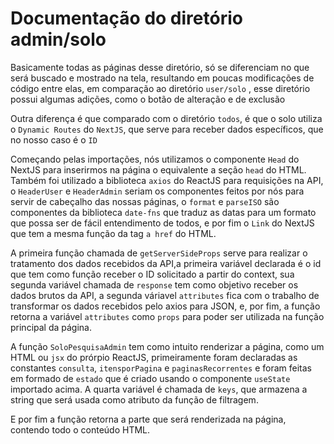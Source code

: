 # Documentação do diretório admin/solo

Basicamente todas as páginas desse diretório, só se diferenciam no que será buscado e mostrado na tela, resultando em poucas modificações de código entre elas, em comparação ao diretório ``` user/solo ``` , esse diretório possui algumas adições, como o botão de alteração e de exclusão

Outra diferença é que comparado com o diretório ``` todos ```, é que o solo utiliza o ``` Dynamic Routes ``` do ``` NextJS ```, que serve para receber dados específicos, que no nosso caso é o ``` ID ```

Começando pelas importações, nós utilizamos o componente ``` Head ``` do NextJS para inserirmos na página o equivalente a seção ``` head ``` do HTML. 
Também foi utilizado a biblioteca ``` axios ``` do ReactJS para requisições na API, o ``` HeaderUser ``` e ``` HeaderAdmin ``` seriam os componentes feitos por nós para servir de cabeçalho das nossas páginas, o ``` format ``` e ``` parseISO ``` são componentes da biblioteca ``` date-fns ``` que traduz as datas para um formato que possa ser de fácil entendimento de todos, e por fim o ``` Link ``` do NextJS que tem a mesma função da tag ``` a href ``` do HTML.

A primeira função chamada de ``` getServerSideProps ``` serve para realizar o tratamento dos dados recebidos da API,a primeira variável declarada é o id que tem como função receber o ID solicitado a partir do context, sua segunda variável chamada de ``` response ``` tem como objetivo receber os dados brutos da API, a segunda váriavel ``` attributes ``` fica com o trabalho de transformar os dados recebidos pelo axios para JSON, e, por fim, a função retorna a variável ``` attributes ``` como ``` props ``` para poder ser utilizada na função principal da página.

A função ``` SoloPesquisaAdmin ``` tem como intuito renderizar a página, como um HTML ou ``` jsx ``` do prórpio ReactJS, primeiramente foram declaradas as constantes ``` consulta ```, ``` itensporPagina ``` e ``` paginasRecorrentes ``` e foram feitas em formado de ``` estado ``` que é criado usando o componente ``` useState ``` importado acima. A quarta variável é chamada de ``` keys ```, que armazena a string que será usada como atributo da função de filtragem.


E por fim a função retorna a parte que será renderizada na página, contendo todo o conteúdo HTML.
